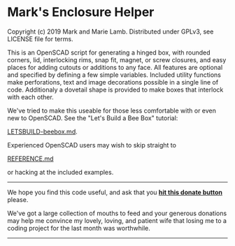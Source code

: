 # Mark's Enclosure Helper 

   Copyright (c) 2019 Mark and Marie Lamb. Distributed under GPLv3, see LICENSE file for terms.

This is an OpenSCAD script for generating a hinged box, with rounded
corners, lid, interlocking rims, snap fit, magnet, or screw closures,
and easy places for adding cutouts or additions to any face. All
features are optional and specified by defining a few simple
variables. Included utility functions make perforations, text and
image decorations possible in a single line of code. Additionaly a
dovetail shape is provided to make boxes that interlock with each
other.

We've tried to make this useable for those less comfortable with or even
new to OpenSCAD. See the "Let's Build a Bee Box" tutorial:

[LETSBUILD-beebox.md](LETSBUILD-beebox.md).

Experienced OpenSCAD users may wish to skip straight to

[REFERENCE.md](REFERENCE.md)

or hacking at the included examples.


------------------------------

We hope you find this code useful, and ask that you **[hit this donate
button](https://www.paypal.com/cgi-bin/webscr?cmd=_s-xclick&hosted_button_id=J3AY8SM43A2DA&source=url)**
please.

We've got a large collection of mouths to feed and your generous
donations may help me convince my lovely, loving, and patient wife
that losing me to a coding project for the last month was
worthwhile. 


-------------------------------



